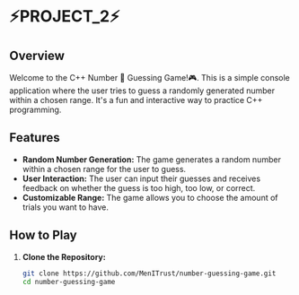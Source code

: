 # ⚡PROJECT_2⚡

## Overview

Welcome to the C++ Number 🤔 Guessing Game!🎮. This is a simple console application where the user tries to guess a randomly generated number within a chosen range. It's a fun and interactive way to practice C++ programming.

## Features

- **Random Number Generation:** The game generates a random number within a chosen range for the user to guess.
- **User Interaction:** The user can input their guesses and receives feedback on whether the guess is too high, too low, or correct.
- **Customizable Range:** The game allows you to choose the amount of trials you want to have.

## How to Play

1. **Clone the Repository:**
   ```bash
   git clone https://github.com/MenITrust/number-guessing-game.git
   cd number-guessing-game


